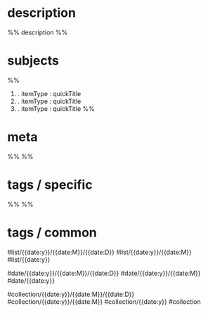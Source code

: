 # description
%% 
description 
%%
# subjects
%% 
1. . itemType : quickTitle
2. . itemType : quickTitle
3. . itemType : quickTitle
%% 
# meta
%% 
%%
# tags / specific
%% 
%%
# tags / common
#list/{{date:y}}/{{date:M}}/{{date:D}} #list/{{date:y}}/{{date:M}} #list/{{date:y}}  

#date/{{date:y}}/{{date:M}}/{{date:D}}  #date/{{date:y}}/{{date:M}}  #date/{{date:y}}

#collection/{{date:y}}/{{date:M}}/{{date:D}} #collection/{{date:y}}/{{date:M}} #collection/{{date:y}} #collection
